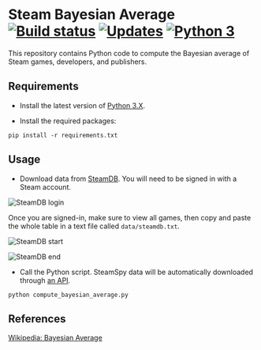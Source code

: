 # Steam Bayesian Average [![Build status][Build image]][Build] [![Updates][Dependency image]][PyUp] [![Python 3][Python3 image]][PyUp]

  [Build]: https://travis-ci.org/woctezuma/Steam-Bayesian-Average
  [Build image]: https://travis-ci.org/woctezuma/Steam-Bayesian-Average.svg?branch=master

  [PyUp]: https://pyup.io/repos/github/woctezuma/Steam-BAyesian-Average/
  [Dependency image]: https://pyup.io/repos/github/woctezuma/Steam-BAyesian-Average/shield.svg
  [Python3 image]: https://pyup.io/repos/github/woctezuma/Steam-BAyesian-Average/python-3-shield.svg

This repository contains Python code to compute the Bayesian average of Steam games, developers, and publishers.

## Requirements

- Install the latest version of [Python 3.X](https://www.python.org/downloads/).

- Install the required packages:

```
pip install -r requirements.txt
```

## Usage

- Download data from [SteamDB](https://steamdb.info/stats/gameratings/?all). You will need to be signed in with a Steam account.

![SteamDB login](https://i.imgur.com/cPO5t8v.png)

Once you are signed-in, make sure to view all games, then copy and paste the whole table in a text file called `data/steamdb.txt`.

![SteamDB start](https://i.imgur.com/PzwJXA3.png)

![SteamDB end](https://i.imgur.com/Mf8k1nY.png)


- Call the Python script. SteamSpy data will be automatically downloaded through [an API](https://steamspy.com/api.php).

```
python compute_bayesian_average.py
```

## References

[Wikipedia: Bayesian Average](https://en.wikipedia.org/wiki/Bayesian_average)


